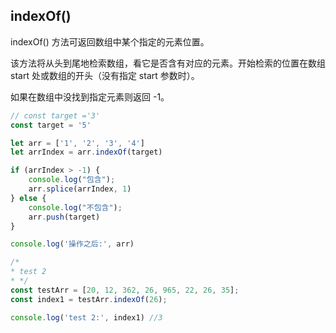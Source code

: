 ## indexOf()
indexOf() 方法可返回数组中某个指定的元素位置。

该方法将从头到尾地检索数组，看它是否含有对应的元素。开始检索的位置在数组 start 处或数组的开头（没有指定 start 参数时）。

如果在数组中没找到指定元素则返回 -1。

```javaScript
// const target ='3'
const target = '5'

let arr = ['1', '2', '3', '4']
let arrIndex = arr.indexOf(target)

if (arrIndex > -1) {
    console.log("包含");
    arr.splice(arrIndex, 1)
} else {
    console.log("不包含");
    arr.push(target)
}

console.log('操作之后:', arr)

/*
* test 2
* */
const testArr = [20, 12, 362, 26, 965, 22, 26, 35];
const index1 = testArr.indexOf(26);

console.log('test 2:', index1) //3
```
